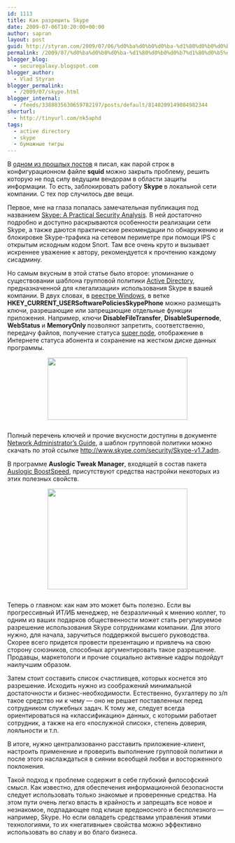 ```yaml
---
id: 1113
title: Как разрешить Skype
date: 2009-07-06T10:20:00+00:00
author: sapran
layout: post
guid: http://styran.com/2009/07/06/%d0%ba%d0%b0%d0%ba-%d1%80%d0%b0%d0%b7%d1%80%d0%b5%d1%88%d0%b8%d1%82%d1%8c-skype/
permalink: /2009/07/%d0%ba%d0%b0%d0%ba-%d1%80%d0%b0%d0%b7%d1%80%d0%b5%d1%88%d0%b8%d1%82%d1%8c-skype/
blogger_blog:
  - securegalaxy.blogspot.com
blogger_author:
  - Vlad Styran
blogger_permalink:
  - /2009/07/skype.html
blogger_internal:
  - /feeds/3388835630659782197/posts/default/8140209149084982344
shorturl:
  - http://tinyurl.com/nk5aphd
tags:
  - active directory
  - skype
  - бумажные тигры
---
```

В [одном из прошлых постов](http://securegalaxy.blogspot.com/2009/04/skype.html) я писал, как парой строк в конфигурационном файле <span style="font-weight: bold;">squid</span> можно закрыть проблему, решить которую не под силу ведущим вендорам в области защиты информации. То есть, заблокировать работу <span style="font-weight: bold;">Skype </span>в локальной сети компании. С тех пор случилось две вещи.

Первое, мне на глаза попалась замечательная публикация под названием [Skype: A Practical Security Analysis](http://www.sans.org/reading_room/whitepapers/voip/32918.php). В ней достаточно подробно и доступно раскрываются особенности реализации сети Skype, а также даются практические рекомендации по обнаружению и блокировке Skype-трафика на сетевом периметре при помощи IPS с открытым исходным кодом Snort. Там все очень круто и вызывает искреннее уважение к автору, рекомендуется к прочтению каждому сисадмину.

Но самым вкусным в этой статье было второе: упоминание о существовании шаблона групповой политики [Active Directory](http://en.wikipedia.org/wiki/Active_Directory), предназначенной для &#171;легализации&#187; использования Skype в вашей компании. В двух словах, в [реестре Windows](http://en.wikipedia.org/wiki/Windows_Registry), в ветке <span style="font-weight: bold;">HKEY_CURRENT_USERSoftwarePoliciesSkypePhone</span> можно размещать ключи, разрешающие или запрещающие отдельные функции приложения. Например, ключи <span style="font-weight: bold;">DisableFileTransfer</span>, <span style="font-weight: bold;">DisableSupernode</span>, <span style="font-weight: bold;">WebStatus </span>и <span style="font-weight: bold;">MemoryOnly </span>позволяют запретить, соответственно, передачу файлов, получение статуса [super node](http://en.wikipedia.org/wiki/Supernode_%28networking%29), отображение в Интернете статуса абонента и сохранение на жестком диске данных программы.

[<img style="margin: 0px auto 10px; display: block; text-align: center; cursor: pointer; width: 320px; height: 142px;" src="http://4.bp.blogspot.com/_qASWdX8owQc/SlHYKgMybFI/AAAAAAAAC_E/olF5czpdOfU/s320/skype02.PNG" alt="" id="BLOGGER_PHOTO_ID_5355299106874092626" border="0" />](http://4.bp.blogspot.com/_qASWdX8owQc/SlHYKgMybFI/AAAAAAAAC_E/olF5czpdOfU/s1600-h/skype02.PNG)  
Полный перечень ключей и прочие вкусности доступны в документе [Network Administrator&#8217;s Guide](http://skype.com/security/network-admin-guide-version2.2.pdf), а шаблон групповой политики можно скачать по этой ссылке <http://www.skype.com/security/Skype-v1.7.adm>.

В программе <span style="font-weight: bold;">Auslogic Tweak Manager</span>, входящей в состав пакета [Auslogic BoostSpeed](http://www.auslogics.com/en/software), присутствуют средства настройки некоторых из этих полезных свойств.

[<img style="margin: 0px auto 10px; display: block; text-align: center; cursor: pointer; width: 320px; height: 230px;" src="http://3.bp.blogspot.com/_qASWdX8owQc/SlHU7bmykFI/AAAAAAAAC-8/HQbjvoaaXu0/s320/skype01.PNG" alt="" id="BLOGGER_PHOTO_ID_5355295549408055378" border="0" />](http://3.bp.blogspot.com/_qASWdX8owQc/SlHU7bmykFI/AAAAAAAAC-8/HQbjvoaaXu0/s1600-h/skype01.PNG)  
Теперь о главном: как нам это может быть полезно. Если вы прогрессивный ИТ/ИБ менеджер, не безразличный к мнению коллег, то одним из ваших подарков общественности может стать регулируемое разрешение использования Skype сотрудниками компании. Для этого нужно, для начала, заручиться поддержкой высшего руководства. Скорее всего придется провести презентацию и привлечь на свою сторону союзников, способных аргументировать такое разрешение. Продавцы, маркетологи и прочие социально активные кадры подойдут наилучшим образом.

Затем стоит составить список счастливцев, которых коснется это разрешение. Исходить нужно из соображений минимальной достаточности и бизнес-необходимости. Естественно, бухгалтеру по з/п такое средство ни к чему &#8212; оно не решает поставленных перед сотрудником служебных задач. К тому же, следует всегда ориентироваться на &#171;классификацию&#187; данных, с которыми работает сотрудник, а также на его &#171;послужной список&#187;, степень доверия, лояльности и т.п.

В итоге, нужно централизованно расставить приложение-клиент, настроить применение и проверить выполнение групповой политики и после этого наслаждаться в сиянии всеобщей любви и восторженного поклонения.

Такой подход к проблеме содержит в себе глубокий философский смысл. Как известно, для обеспечения информационной безопасности следует использовать только знакомые и проверенные средства. На этом пути очень легко впасть в крайность и запрещать все новое и незнакомое, подпадающее под клише вредоносного и бесполезного &#8212; например, Skype. Но если овладеть средствами управления этими технологиями, то их &#171;негативные&#187; свойства можно эффективно использовать во славу и во благо бизнеса.

<div class="addtoany_share_save_container addtoany_content_bottom">
  <div class="a2a_kit a2a_kit_size_32 addtoany_list a2a_target" id="wpa2a_28">
    <a class="a2a_button_facebook" href="http://www.addtoany.com/add_to/facebook?linkurl=https%3A%2F%2Fblog.styran.com%2F2009%2F07%2F%25d0%25ba%25d0%25b0%25d0%25ba-%25d1%2580%25d0%25b0%25d0%25b7%25d1%2580%25d0%25b5%25d1%2588%25d0%25b8%25d1%2582%25d1%258c-skype%2F&linkname=%D0%9A%D0%B0%D0%BA%20%D1%80%D0%B0%D0%B7%D1%80%D0%B5%D1%88%D0%B8%D1%82%D1%8C%20Skype" title="Facebook" rel="nofollow" target="_blank"></a><a class="a2a_button_twitter" href="http://www.addtoany.com/add_to/twitter?linkurl=https%3A%2F%2Fblog.styran.com%2F2009%2F07%2F%25d0%25ba%25d0%25b0%25d0%25ba-%25d1%2580%25d0%25b0%25d0%25b7%25d1%2580%25d0%25b5%25d1%2588%25d0%25b8%25d1%2582%25d1%258c-skype%2F&linkname=%D0%9A%D0%B0%D0%BA%20%D1%80%D0%B0%D0%B7%D1%80%D0%B5%D1%88%D0%B8%D1%82%D1%8C%20Skype" title="Twitter" rel="nofollow" target="_blank"></a><a class="a2a_button_google_plus" href="http://www.addtoany.com/add_to/google_plus?linkurl=https%3A%2F%2Fblog.styran.com%2F2009%2F07%2F%25d0%25ba%25d0%25b0%25d0%25ba-%25d1%2580%25d0%25b0%25d0%25b7%25d1%2580%25d0%25b5%25d1%2588%25d0%25b8%25d1%2582%25d1%258c-skype%2F&linkname=%D0%9A%D0%B0%D0%BA%20%D1%80%D0%B0%D0%B7%D1%80%D0%B5%D1%88%D0%B8%D1%82%D1%8C%20Skype" title="Google+" rel="nofollow" target="_blank"></a><a class="a2a_button_linkedin" href="http://www.addtoany.com/add_to/linkedin?linkurl=https%3A%2F%2Fblog.styran.com%2F2009%2F07%2F%25d0%25ba%25d0%25b0%25d0%25ba-%25d1%2580%25d0%25b0%25d0%25b7%25d1%2580%25d0%25b5%25d1%2588%25d0%25b8%25d1%2582%25d1%258c-skype%2F&linkname=%D0%9A%D0%B0%D0%BA%20%D1%80%D0%B0%D0%B7%D1%80%D0%B5%D1%88%D0%B8%D1%82%D1%8C%20Skype" title="LinkedIn" rel="nofollow" target="_blank"></a><a class="a2a_dd addtoany_share_save" href="https://www.addtoany.com/share"></a>
  </div>
</div>